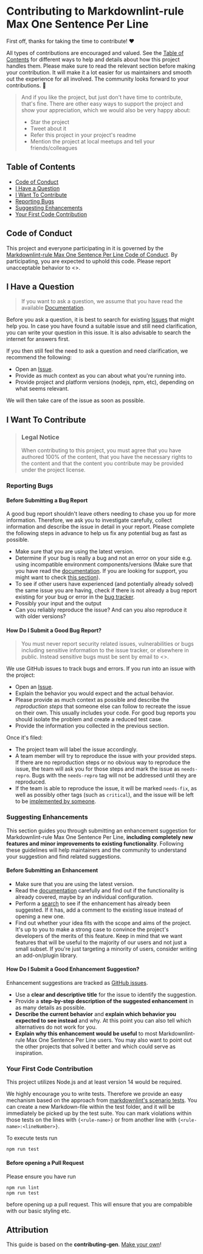 <!-- omit in toc -->
# Contributing to Markdownlint-rule Max One Sentence Per Line

First off, thanks for taking the time to contribute! ❤️

All types of contributions are encouraged and valued.
See the [Table of Contents](#table-of-contents) for different ways to help and details about how this project handles them.
Please make sure to read the relevant section before making your contribution.
It will make it a lot easier for us maintainers and smooth out the experience for all involved.
The community looks forward to your contributions. 🎉

> And if you like the project, but just don't have time to contribute, that's fine.
> There are other easy ways to support the project and show your appreciation, which we would also be very happy about:
>
> - Star the project
> - Tweet about it
> - Refer this project in your project's readme
> - Mention the project at local meetups and tell your friends/colleagues

<!-- omit in toc -->
## Table of Contents

- [Code of Conduct](#code-of-conduct)
- [I Have a Question](#i-have-a-question)
- [I Want To Contribute](#i-want-to-contribute)
- [Reporting Bugs](#reporting-bugs)
- [Suggesting Enhancements](#suggesting-enhancements)
- [Your First Code Contribution](#your-first-code-contribution)

## Code of Conduct

This project and everyone participating in it is governed by the
[Markdownlint-rule Max One Sentence Per Line Code of Conduct](https://github.com/aepfli/markdownlint-rule-max-one-sentence-per-line/blob/master/CODE_OF_CONDUCT.md).
By participating, you are expected to uphold this code.
Please report unacceptable behavior
to <>.

## I Have a Question

> If you want to ask a question, we assume that you have read the available [Documentation](https://github.com/aepfli/markdownlint-rule-max-one-sentence-per-line/blob/main/README.md).

Before you ask a question, it is best to search for existing [Issues](https://github.com/aepfli/markdownlint-rule-max-one-sentence-per-line/issues) that might help you.
In case you have found a suitable issue and still need clarification, you can write your question in this issue.
It is also advisable to search the internet for answers first.

If you then still feel the need to ask a question and need clarification, we recommend the following:

- Open an [Issue](https://github.com/aepfli/markdownlint-rule-max-one-sentence-per-line/issues/new).
- Provide as much context as you can about what you're running into.
- Provide project and platform versions (nodejs, npm, etc), depending on what seems relevant.

We will then take care of the issue as soon as possible.

## I Want To Contribute

> ### Legal Notice <!-- omit in toc -->
>
> When contributing to this project,
> you must agree that you have authored 100% of the content,
> that you have the necessary rights to the content and
> that the content you contribute may be provided under the project license.

### Reporting Bugs

<!-- omit in toc -->
#### Before Submitting a Bug Report

A good bug report shouldn't leave others needing to chase you up for more information.
Therefore, we ask you to investigate carefully, collect information and describe the issue in detail in your report.
Please complete the following steps in advance to help us fix any potential bug as fast as possible.

- Make sure that you are using the latest version.
- Determine if your bug is really a bug and not an error on your side e.g. using incompatible environment components/versions (Make sure that you have read the [documentation](https://github.com/aepfli/markdownlint-rule-max-one-sentence-per-line/blob/main/README.md).
  If you are looking for support, you might want to check [this section](#i-have-a-question)).
- To see if other users have experienced (and potentially already solved) the same issue you are having, check if there is not already a bug report existing for your bug or error in the [bug tracker](https://github.com/aepfli/markdownlint-rule-max-one-sentence-per-line/issues?q=label%3Abug).
- Possibly your input and the output
- Can you reliably reproduce the issue?
  And can you also reproduce it with older versions?

<!-- omit in toc -->
#### How Do I Submit a Good Bug Report?

> You must never report security related issues,
> vulnerabilities or bugs including sensitive information to the issue tracker,
> or elsewhere in public.
> Instead sensitive bugs must be sent by email to <>.
<!-- You may add a PGP key to allow the messages to be sent encrypted as well. -->

We use GitHub issues to track bugs and errors.
If you run into an issue with the project:

- Open an [Issue](https://github.com/aepfli/markdownlint-rule-max-one-sentence-per-line/issues/new).
- Explain the behavior you would expect and the actual behavior.
- Please provide as much context as possible and describe the *reproduction steps* that someone else can follow to recreate the issue on their own.
  This usually includes your code.
  For good bug reports you should isolate the problem and create a reduced test case.
- Provide the information you collected in the previous section.

Once it's filed:

- The project team will label the issue accordingly.
- A team member will try to reproduce the issue with your provided steps.
  If there are no reproduction steps or no obvious way to reproduce the issue, the team will ask you for those steps and mark the issue as `needs-repro`.
  Bugs with the `needs-repro` tag will not be addressed until they are reproduced.
- If the team is able to reproduce the issue,
  it will be marked `needs-fix`,
  as well as possibly other tags (such as `critical`),
  and the issue will be left to be [implemented by someone](#your-first-code-contribution).

### Suggesting Enhancements

This section guides you through submitting an enhancement suggestion for Markdownlint-rule Max One Sentence Per Line,
**including completely new features and minor improvements to existing functionality**.
Following these guidelines will help maintainers and the community to understand your suggestion and find related suggestions.

<!-- omit in toc -->
#### Before Submitting an Enhancement

- Make sure that you are using the latest version.
- Read the [documentation](https://github.com/aepfli/markdownlint-rule-max-one-sentence-per-line/blob/main/README.md) carefully
  and find out if the functionality is already covered, maybe by an individual configuration.
- Perform a [search](https://github.com/aepfli/markdownlint-rule-max-one-sentence-per-line/issues) to see if the enhancement has already been suggested.
  If it has, add a comment to the existing issue instead of opening a new one.
- Find out whether your idea fits with the scope and aims of the project.
  It's up to you to make a strong case to convince the project's developers of the merits of this feature.
  Keep in mind that we want features that will be useful to the majority of our users and not just a small subset.
  If you're just targeting a minority of users, consider writing an add-on/plugin library.

<!-- omit in toc -->
#### How Do I Submit a Good Enhancement Suggestion?

Enhancement suggestions are tracked as [GitHub issues](https://github.com/aepfli/markdownlint-rule-max-one-sentence-per-line/issues).

- Use a **clear and descriptive title** for the issue to identify the suggestion.
- Provide a **step-by-step description of the suggested enhancement** in as many details as possible.
- **Describe the current behavior** and **explain which behavior you expected to see instead** and why.
  At this point you can also tell which alternatives do not work for you.
- **Explain why this enhancement would be useful** to most Markdownlint-rule Max One Sentence Per Line users.
  You may also want to point out the other projects that solved it better and which could serve as inspiration.

### Your First Code Contribution

This project utilizes Node.js and at least version 14 would be required.

We highly encourage you to write tests.
Therefore we provide an easy mechanism based on the approach from [markdownlint's scenario tests](https://github.com/davidAnson/markdownlint).
You can create a new Markdown-file within the test folder, and it will be immediately be picked up by the test suite.
You can mark violations within those tests on the lines with `{<rule-name>}` or from another line with `{<rule-name>:<lineNumber>}`.

To execute tests run

```console
npm run test
```

#### Before opening a Pull Request

Please ensure you have run

```console
npm run lint
npm run test
```

before opening up a pull request.
This will ensure that you are compabible with our basic styling etc.

<!-- omit in toc -->
## Attribution

This guide is based on the **contributing-gen**. [Make your own](https://github.com/bttger/contributing-gen)!
